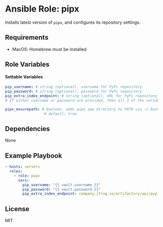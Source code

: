 # Ansible Role: pipx

Installs latest version of `pipx`, and configures its repository settings.

## Requirements

- MacOS: Homebrew must be installed

## Role Variables

#### Settable Variables
```yaml
pip_username: # string (optional), username for PyPi repository
pip_password: # string (optional), password for PyPi repository
pip_extra_index_endpoint: # string (optional), URL for PyPi repository
# If either username or password are provided, then all 3 of the variables above must be provided.

pipx_ensurepath: # boolean, adds pipx app directory to PATH via ~/.bashrc & ~/.bash_profile, if not already in PATH.
                  # default: true
```

## Dependencies

None

## Example Playbook
```yaml
- hosts: servers
  roles:
    - role: pipx
      vars:
        pip_username: "{{ vault.username }}"
        pip_password: "{{ vault.password }}"
        pip_extra_index_endpoint: company.jfrog.io/artifactory/api/pypi/pypi/simple
```

## License

MIT
